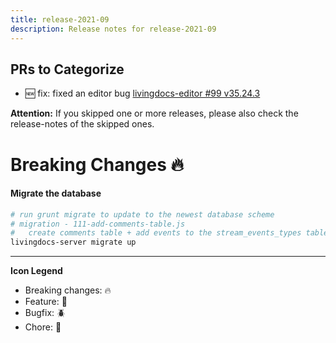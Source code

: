```yaml
---
title: release-2021-09
description: Release notes for release-2021-09
---
```


## PRs to Categorize
* :new: fix: fixed an editor bug [livingdocs-editor #99 v35.24.3](https://github.com/livingdocsIO/livingdocs-editor/pull/99)

**Attention:** If you skipped one or more releases, please also check the release-notes of the skipped ones.

# Breaking Changes :fire:

#### Migrate the database

```sh
# run grunt migrate to update to the newest database scheme
# migration - 111-add-comments-table.js
#   create comments table + add events to the stream_events_types table
livingdocs-server migrate up
```

  ---
  **Icon Legend**
  * Breaking changes: :fire:
  * Feature: :gift:
  * Bugfix: :beetle:
  * Chore: :wrench: